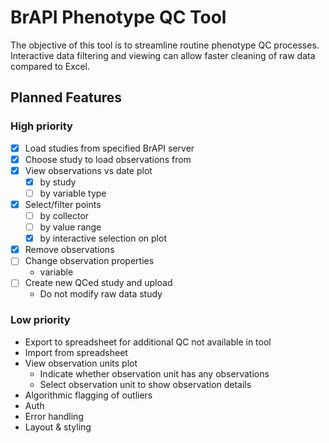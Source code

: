 # BrAPI Phenotype QC Tool

The objective of this tool is to streamline routine phenotype QC processes. Interactive data filtering and viewing can allow faster cleaning of raw data compared to Excel.

## Planned Features

### High priority
- [X] Load studies from specified BrAPI server
- [X] Choose study to load observations from
- [X] View observations vs date plot
    - [X] by study 
    - [ ] by variable type
- [X] Select/filter points
    - [ ] by collector
    - [ ] by value range
    - [X] by interactive selection on plot
- [X] Remove observations
- [ ] Change observation properties
    - variable
- [ ] Create new QCed study and upload
    - Do not modify raw data study

### Low priority
- Export to spreadsheet for additional QC not available in tool
- Import from spreadsheet
- View observation units plot
    - Indicate whether observation unit has any observations
    - Select observation unit to show observation details
- Algorithmic flagging of outliers
- Auth
- Error handling
- Layout & styling
